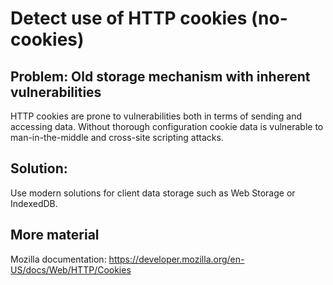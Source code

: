 # Detect use of HTTP cookies (no-cookies)

## Problem: Old storage mechanism with inherent vulnerabilities
HTTP cookies are prone to vulnerabilities both in terms of sending and accessing data.
Without thorough configuration cookie data is vulnerable to man-in-the-middle and cross-site scripting attacks.

## Solution:
Use modern solutions for client data storage such as Web Storage or IndexedDB.

## More material
Mozilla documentation: https://developer.mozilla.org/en-US/docs/Web/HTTP/Cookies